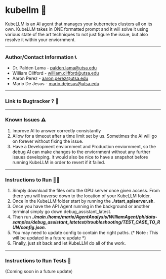# kubellm 🤖

KubeLLM is an AI agent that manages your kubernetes clusters all on its own. KubeLLM takes in ONE formatted prompt and it will solve it using various state of the art techniques to not just figure the issue, but also resolve it within your enviornment.

---

### Author/Contact Information 📞
- Dr. Palden Lama - palden.lama@utsa.edu
- William Clifford - william.clifford@utsa.edu
- Aaron Perez - aaron.perez@utsa.edu
- Mario De Jesus - mario.dejesus@utsa.edu

---

### Link to Bugtracker ? 🐛

---

### Known Issues ⚠️
1. Improve AI to answer correctly consistantly
2. Allow for a timeout after a time limit set by us. Sometimes the AI will go on forever without fixing the issue.
3. Have a Development enviornment and Production enviornment, so the debug AI can make changes to the enviornment without any further issues developing. It would also be nice to have a snapshot before running KubeLLM in order to revert if it failed.

---

### Instructions to Run 🏃💨
1. Simply download the files onto the GPU server once given access. From there you will traverse down to the location of your KubeLLM folder.
2. Once in the KubeLLM folder start by running the **./start_apiserver.sh**.
3. Once you have the API Agent running in the background or another terminal simply go down debug_assistant_latest.
4. Then run ***./main /home/mario/AgentAnalysis/WilliamAgent/phidata-samples/debug_assistant_latetest/troubleshooting/TEST_CASE_TO_RUN/config.json.***
5. You may need to update config to contain the right paths. (* Note : This will be updated in a future update *)
6. Finally, just sit back and let KubeLLM do all of the work.

---

### Instructions to Run Tests 📝
(Coming soon in a future update)
